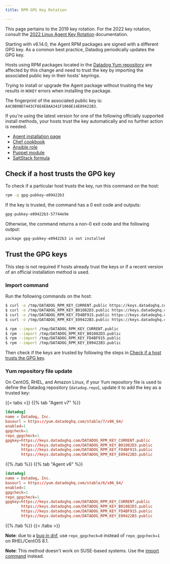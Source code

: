 ```yaml
---
title: RPM GPG Key Rotation

---
```


<div class="alert alert-warning">
This page pertains to the 2019 key rotation. For the 2022 key rotation, consult the <a href="/agent/faq/linux-agent-2022-key-rotation">2022 Linux Agent Key Rotation</a> documentation.
</div>


Starting with v6.14.0, the Agent RPM packages are signed with a different GPG key. As a common best practice, Datadog periodically updates the GPG key.

Hosts using RPM packages located in the [Datadog Yum repository][1] are affected by this change and need to trust the key by importing the associated public key in their hosts' keyrings.

Trying to install or upgrade the Agent package without trusting the key results in `NOKEY` errors when installing the package.

The fingerprint of the associated public key is: `A4C0B90D7443CF6E4E8AA341F1068E14E09422B3`.

If you're using the latest version for one of the following officially supported install methods, your hosts trust the key automatically and no further action is needed.

* [Agent installation page][2]
* [Chef cookbook][3]
* [Ansible role][4]
* [Puppet module][5]
* [SaltStack formula][6]

## Check if a host trusts the GPG key

To check if a particular host trusts the key, run this command on the host:

```bash
rpm -q gpg-pubkey-e09422b3
```

If the key is trusted, the command has a 0 exit code and outputs:

```bash
gpg-pubkey-e09422b3-57744e9e
```

Otherwise, the command returns a non-0 exit code and the following output:

```bash
package gpg-pubkey-e09422b3 is not installed
```

## Trust the GPG keys

This step is not required if hosts already trust the keys or if a recent version of an official installation method is used.

### Import command

Run the following commands on the host:

```bash
$ curl -o /tmp/DATADOG_RPM_KEY_CURRENT.public https://keys.datadoghq.com/DATADOG_RPM_KEY_CURRENT.public
$ curl -o /tmp/DATADOG_RPM_KEY_B01082D3.public https://keys.datadoghq.com/DATADOG_RPM_KEY_B01082D3.public
$ curl -o /tmp/DATADOG_RPM_KEY_FD4BF915.public https://keys.datadoghq.com/DATADOG_RPM_KEY_FD4BF915.public
$ curl -o /tmp/DATADOG_RPM_KEY_E09422B3.public https://keys.datadoghq.com/DATADOG_RPM_KEY_E09422B3.public

$ rpm --import /tmp/DATADOG_RPM_KEY_CURRENT.public
$ rpm --import /tmp/DATADOG_RPM_KEY_B01082D3.public
$ rpm --import /tmp/DATADOG_RPM_KEY_FD4BF915.public
$ rpm --import /tmp/DATADOG_RPM_KEY_E09422B3.public
```

Then check if the keys are trusted by following the steps in [Check if a host trusts the GPG key](#check-if-a-host-trusts-the-gpg-key).

### Yum repository file update

On CentOS, RHEL, and Amazon Linux, if your Yum repository file is used to define the Datadog repository (`datadog.repo`), update it to add the key as a trusted key:

{{< tabs >}}
{{% tab "Agent v7" %}}

```conf
[datadog]
name = Datadog, Inc.
baseurl = https://yum.datadoghq.com/stable/7/x86_64/
enabled=1
gpgcheck=1
repo_gpgcheck=1
gpgkey=https://keys.datadoghq.com/DATADOG_RPM_KEY_CURRENT.public
       https://keys.datadoghq.com/DATADOG_RPM_KEY_B01082D3.public
       https://keys.datadoghq.com/DATADOG_RPM_KEY_FD4BF915.public
       https://keys.datadoghq.com/DATADOG_RPM_KEY_E09422B3.public
```

{{% /tab %}}
{{% tab "Agent v6" %}}

```conf
[datadog]
name = Datadog, Inc.
baseurl = https://yum.datadoghq.com/stable/6/x86_64/
enabled=1
gpgcheck=1
repo_gpgcheck=1
gpgkey=https://keys.datadoghq.com/DATADOG_RPM_KEY_CURRENT.public
       https://keys.datadoghq.com/DATADOG_RPM_KEY_B01082D3.public
       https://keys.datadoghq.com/DATADOG_RPM_KEY_FD4BF915.public
       https://keys.datadoghq.com/DATADOG_RPM_KEY_E09422B3.public
```

{{% /tab %}}
{{< /tabs >}}

**Note**: due to a [bug in dnf][7], use `repo_gpgcheck=0` instead of `repo_gpgcheck=1` on RHEL/CentOS 8.1.

**Note**: This method doesn't work on SUSE-based systems. Use the [import command](#import-command) instead.

[1]: https://yum.datadoghq.com
[2]: https://app.datadoghq.com/account/settings/agent/latest
[3]: https://github.com/DataDog/chef-datadog
[4]: https://github.com/DataDog/ansible-datadog
[5]: https://github.com/DataDog/puppet-datadog-agent
[6]: https://github.com/DataDog/datadog-formula
[7]: https://bugzilla.redhat.com/show_bug.cgi?id=1792506
